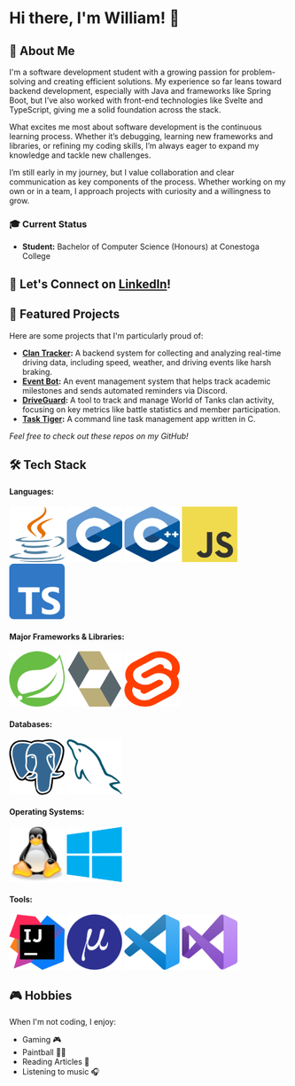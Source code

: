 # Hi there, I'm William! 👋

## 🚀 About Me

I'm a software development student with a growing passion for problem-solving and creating efficient solutions. My experience so far leans toward backend development, especially with Java and frameworks like Spring Boot, but I’ve also worked with front-end technologies like Svelte and TypeScript, giving me a solid foundation across the stack.

What excites me most about software development is the continuous learning process. Whether it’s debugging, learning new frameworks and libraries, or refining my coding skills, I’m always eager to expand my knowledge and tackle new challenges.

I’m still early in my journey, but I value collaboration and clear communication as key components of the process. Whether working on my own or in a team, I approach projects with curiosity and a willingness to grow.

### 🎓 Current Status
- **Student:** Bachelor of Computer Science (Honours) at Conestoga College

## 🤝 Let's Connect on [LinkedIn](https://www.linkedin.com/in/william-paetz/)!

## 🌟 Featured Projects

Here are some projects that I'm particularly proud of:
- **[Clan Tracker](https://github.com/Th3-Hero/clan-tracker):** A backend system for collecting and analyzing real-time driving data, including speed, weather, and driving events like harsh braking.
- **[Event Bot](https://github.com/Th3-Hero/EventBot):** An event management system that helps track academic milestones and sends automated reminders via Discord.
- **[DriveGuard](https://github.com/Th3-Hero/DriveGuard-Server):** A tool to track and manage World of Tanks clan activity, focusing on key metrics like battle statistics and member participation.
- **[Task Tiger](https://github.com/Th3-Hero/TaskTiger):** A command line task management app written in C.

_Feel free to check out these repos on my GitHub!_

## 🛠️ Tech Stack

#### Languages:
<img src="assets/languages/java.svg" alt="Java" width="100" height="100">
<img src="assets/languages/c.svg" alt="C" width="100" height="100">
<img src="assets/languages/c-plusplus.svg" alt="C++" width="100" height="100">
<img src="assets/languages/javascript.svg" alt="JavaScript" width="100" height="100">
<img src="assets/languages/typescript.svg" alt="TypeScript" width="100" height="100">

#### Major Frameworks & Libraries:
<img src="assets/frameworks/spring.svg" alt="Spring" width="100" height="100">
<img src="assets/frameworks/hibernate-icon.svg" alt="JPA/Hibernate" width="100" height="100">
<img src="assets/web/svelte.svg" alt="Svelte" width="100" height="100">

#### Databases:
<img src="assets/databases/postgresql.svg" alt="Postgres" width="100" height="100">
<img src="assets/databases/mysql.svg" alt="MySQL" width="100" height="100">

#### Operating Systems:
<img src="assets/platforms/linux.svg" alt="Linux Tux" width="100" height="100">
<img src="assets/platforms/windows.svg" alt="Windows" width="100" height="100">

#### Tools:
<img src="assets/editors/intellijidea.svg" alt="Intellij" width="100" height="100">
<img src="assets/editors/micro-logo-mark.svg" alt="Micro" width="100" height="100">
<img src="assets/editors/vscode.svg" alt="Visual Studio Code" width="100" height="100">
<img src="assets/editors/visual-studio.svg" alt="Visual Studio" width="100" height="100">


## 🎮 Hobbies

When I'm not coding, I enjoy:
- Gaming 🎮
- Paintball 🎨💥
- Reading Articles 📰
- Listening to music 🎧

